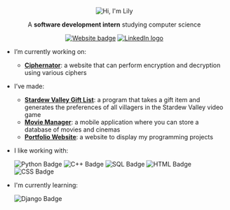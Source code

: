 <div align="center"><img src="https://i.ibb.co/PjQs76J/greeting-Banner.png" alt="Hi, I'm Lily" border="0">
<p>A <b>software development intern</b> studying computer science</p>

  <a href = "https://lilystraker.github.io/TheCoolerPortfolio/">![Website badge](https://img.shields.io/badge/website-%23A1ECBA?style=for-the-badge&labelColor=%23A1ECBA)</a>
  <a href = "https://www.linkedin.com/in/lilystraker/">![LinkedIn logo](https://img.shields.io/badge/LinkedIn-blue?style=for-the-badge&logo=linkedin)</a>
</div>

- I’m currently working on:
  - <a href = "https://github.com/lilystraker/Ciphernator#readme"><b>Ciphernator</b></a>: a website that can perform encryption and decryption using various ciphers
- I’ve made:
  - <a href = "https://github.com/lilystraker/StardewValleyFood#readme"><b>Stardew Valley Gift List</b></a>: a program that takes a gift item and generates the preferences of all villagers in the Stardew Valley video game
  - <a href = "https://github.com/lilystraker/MovieBuddy#readme"><b>Movie Manager</b></a>: a mobile application where you can store a database of movies and cinemas
  - <a href = "https://lilystraker.github.io/TheCoolerPortfolio/"><b>Portfolio Website</b></a>: a website to display my programming projects
- I like working with:
  
  ![Python Badge](https://img.shields.io/badge/Python-yellow?style=for-the-badge&logo=python) ![C++ Badge](https://img.shields.io/badge/C%2B%2B-%2300599C?style=for-the-badge&logo=cplusplus)
  ![SQL Badge](https://img.shields.io/badge/SQL-%234479A1?style=for-the-badge&logo=mysql&logoColor=white)
  ![HTML Badge](https://img.shields.io/badge/HTML-orange?style=for-the-badge&logo=html5&logoColor=white) ![CSS Badge](https://img.shields.io/badge/css-blue?style=for-the-badge&logo=css3&logoColor=white)
- I'm currently learning:
  
  ![Django Badge](https://img.shields.io/badge/Django-%23092E20?style=for-the-badge&logo=django&color=%23092E20)

